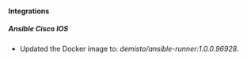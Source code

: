 
#### Integrations

##### Ansible Cisco IOS

- Updated the Docker image to: *demisto/ansible-runner:1.0.0.96928*.

